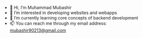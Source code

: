 - 👋 Hi, I’m Muhammad Mubashir
- 👀 I’m interested in developing websites and webapps
- 🌱 I’m currently learning core concepts of backend development
- 📫 You can reach me through my email address: mubashir90213@gmail.com

<!---
mubashir913/mubashir913 is a ✨ special ✨ repository because its `README.md` (this file) appears on your GitHub profile.
You can click the Preview link to take a look at your changes.
--->

